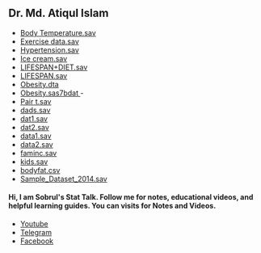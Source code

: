## Dr. Md. Atiqul Islam
- <a href="assets/Atique Sir/Body-Temperature.sav" download> Body Temperature.sav </a>
- <a href="assets/Atique Sir/Exercise_data.sav" download> Exercise data.sav </a>
- <a href="assets/Atique Sir/Hypertension.sav" download> Hypertension.sav </a>
- <a href="assets/Atique Sir/Ice cream.sav" download> Ice cream.sav </a>
- <a href="assets/Atique Sir/LIFESPAN+DIET.sav" download> LIFESPAN+DIET.sav </a>
- <a href="assets/Atique Sir/LIFESPAN.sav" download> LIFESPAN.sav </a>
- <a href="assets/Atique Sir/Obesity.dta" download> Obesity.dta </a>
- <a href="assets/Atique Sir/Obesity.sas7bdat" download> Obesity.sas7bdat </a>-
- <a href="assets/Atique Sir/Pair t.sav" download> Pair t.sav </a>
- <a href="assets/Atique Sir/dads.sav" download> dads.sav </a>
- <a href="assets/Atique Sir/dat1.sav" download> dat1.sav </a>
- <a href="assets/Atique Sir/dat2.sav" download> dat2.sav </a>
- <a href="assets/Atique Sir/data1.sav" download> data1.sav </a>
- <a href="assets/Atique Sir/data2.sav" download> data2.sav </a>
- <a href="assets/Atique Sir/faminc.sav" download> faminc.sav </a>
- <a href="assets/Atique Sir/kids.sav" download> kids.sav </a>
- <a href="assets/Atique Sir/bodyfat.csv" download> bodyfat.csv </a>
- <a href="assets/Atique Sir/Sample_Dataset_2014.sav" download> Sample_Dataset_2014.sav </a>



#### Hi, I am Sobrul's Stat Talk. Follow me for notes, educational videos, and helpful learning guides. You can visits for Notes and Videos.
  - <a href="https://www.youtube.com/@sobrulstattalk"> Youtube </a>
  - <a href="https://t.me/sobrulstattalk"> Telegram </a>
  - <a href="https://www.facebook.com/SobrulStatTalk"> Facebook </a>
